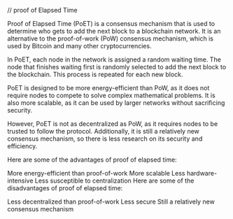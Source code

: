 // proof of Elapsed Time

Proof of Elapsed Time (PoET) is a consensus mechanism that is used to determine who gets to add the next block to a blockchain network. It is an alternative to the proof-of-work (PoW) consensus mechanism, which is used by Bitcoin and many other cryptocurrencies.

In PoET, each node in the network is assigned a random waiting time. The node that finishes waiting first is randomly selected to add the next block to the blockchain. This process is repeated for each new block.

PoET is designed to be more energy-efficient than PoW, as it does not require nodes to compete to solve complex mathematical problems. It is also more scalable, as it can be used by larger networks without sacrificing security.

However, PoET is not as decentralized as PoW, as it requires nodes to be trusted to follow the protocol. Additionally, it is still a relatively new consensus mechanism, so there is less research on its security and efficiency.

Here are some of the advantages of proof of elapsed time:

More energy-efficient than proof-of-work
More scalable
Less hardware-intensive
Less susceptible to centralization
Here are some of the disadvantages of proof of elapsed time:

Less decentralized than proof-of-work
Less secure
Still a relatively new consensus mechanism